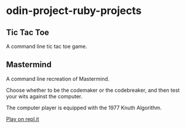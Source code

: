 # odin-project-ruby-projects

## Tic Tac Toe

A command line tic tac toe game. 

## Mastermind

A command line recreation of Mastermind. 

Choose whether to be the codemaker or the codebreaker, and then test your wits against the computer. 

The computer player is equipped with the 1977 Knuth Algorithm. 

[Play on repl.it](https://replit.com/@moosecow/mastermind?v=1)